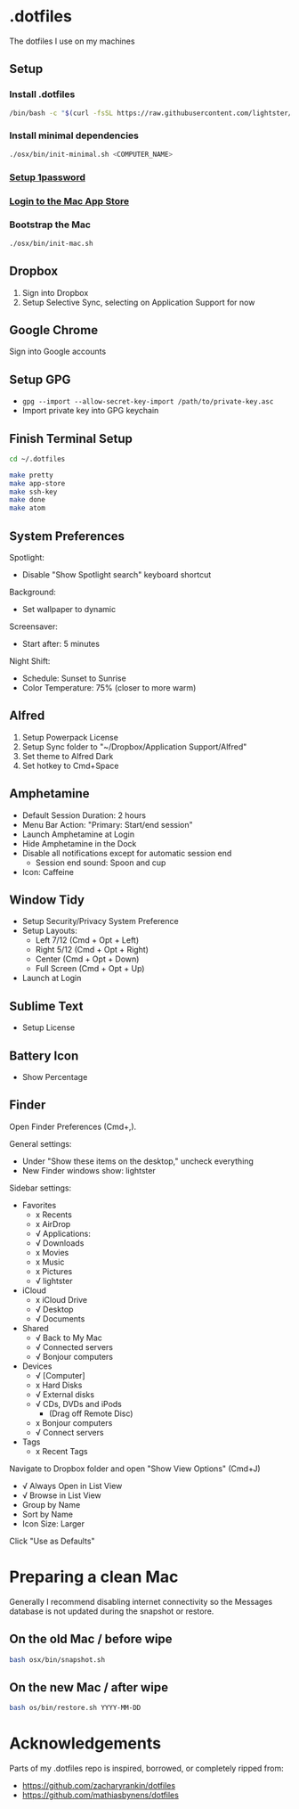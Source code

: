 # .dotfiles

The dotfiles I use on my machines

## Setup

### Install .dotfiles
```bash
/bin/bash -c "$(curl -fsSL https://raw.githubusercontent.com/lightster/.dotfiles/HEAD/osx/bin/install.sh)"
```

### Install minimal dependencies
```bash
./osx/bin/init-minimal.sh <COMPUTER_NAME>
```

### <a href="onepassword://">Setup 1password</a>

### <a href="https://appstore.com]">Login to the Mac App Store</a>

### Bootstrap the Mac
```bash
./osx/bin/init-mac.sh
```

## Dropbox

1. Sign into Dropbox
2. Setup Selective Sync, selecting on Application Support for now

## Google Chrome

Sign into Google accounts

## Setup GPG

- `gpg --import --allow-secret-key-import /path/to/private-key.asc`
- Import private key into GPG keychain

## Finish Terminal Setup

```bash
cd ~/.dotfiles

make pretty
make app-store
make ssh-key
make done
make atom
```

## System Preferences

Spotlight:
 - Disable "Show Spotlight search" keyboard shortcut

Background:
 - Set wallpaper to dynamic

Screensaver:
 - Start after: 5 minutes

Night Shift:

 - Schedule: Sunset to Sunrise
 - Color Temperature: 75% (closer to more warm)

## Alfred

1. Setup Powerpack License
2. Setup Sync folder to "~/Dropbox/Application Support/Alfred"
3. Set theme to Alfred Dark
4. Set hotkey to Cmd+Space

## Amphetamine

 - Default Session Duration: 2 hours
 - Menu Bar Action: "Primary: Start/end session"
 - Launch Amphetamine at Login
 - Hide Amphetamine in the Dock
 - Disable all notifications except for automatic session end
    - Session end sound: Spoon and cup
 - Icon: Caffeine

## Window Tidy

 - Setup Security/Privacy System Preference
 - Setup Layouts:
    - Left 7/12 (Cmd + Opt + Left)
    - Right 5/12 (Cmd + Opt + Right)
    - Center (Cmd + Opt + Down)
    - Full Screen (Cmd + Opt + Up)
  - Launch at Login

## Sublime Text

 - Setup License

## Battery Icon

 - Show Percentage

## Finder

Open Finder Preferences (Cmd+,).

General settings:

- Under "Show these items on the desktop," uncheck everything
- New Finder windows show: lightster

Sidebar settings:

- Favorites
    - x Recents
    - x AirDrop
    - √ Applications:
    - √ Downloads
    - x Movies
    - x Music
    - x Pictures
    - √ lightster
- iCloud
    - x iCloud Drive
    - √ Desktop
    - √ Documents
- Shared
    - √ Back to My Mac
    - √ Connected servers
    - √ Bonjour computers
- Devices
    - √ [Computer]
    - x Hard Disks
    - √ External disks
    - √ CDs, DVDs and iPods
        - (Drag off Remote Disc)
    - x Bonjour computers
    - √ Connect servers
- Tags
    - x Recent Tags

Navigate to Dropbox folder and open "Show View Options" (Cmd+J)

- √ Always Open in List View
- √ Browse in List View
- Group by Name
- Sort by Name
- Icon Size: Larger

Click "Use as Defaults"

# Preparing a clean Mac

Generally I recommend disabling internet connectivity so the Messages database
is not updated during the snapshot or restore.

## On the old Mac / before wipe

```bash
bash osx/bin/snapshot.sh
```

## On the new Mac / after wipe

```bash
bash os/bin/restore.sh YYYY-MM-DD
```

# Acknowledgements

Parts of my .dotfiles repo is inspired, borrowed, or completely ripped from:

 - https://github.com/zacharyrankin/dotfiles
 - https://github.com/mathiasbynens/dotfiles
